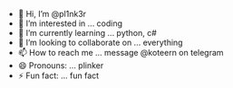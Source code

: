 - 👋 Hi, I’m @pl1nk3r
- 👀 I’m interested in ... coding
- 🌱 I’m currently learning ... python, c#
- 💞️ I’m looking to collaborate on ... everything
- 📫 How to reach me ... message @koteern on telegram
- 😄 Pronouns: ... plinker
- ⚡ Fun fact: ... fun fact

<!---
pl1nk3r/pl1nk3r is a ✨ special ✨ repository because its `README.md` (this file) appears on your GitHub profile.
You can click the Preview link to take a look at your changes.
--->
